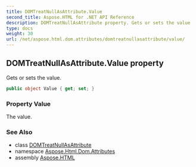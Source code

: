 ```yaml
---
title: DOMTreatNullAsAttribute.Value
second_title: Aspose.HTML for .NET API Reference
description: DOMTreatNullAsAttribute property. Gets or sets the value
type: docs
weight: 30
url: /net/aspose.html.dom.attributes/domtreatnullasattribute/value/
---
```

## DOMTreatNullAsAttribute.Value property

Gets or sets the value.

```csharp
public object Value { get; set; }
```

### Property Value

The value.

### See Also

* class [DOMTreatNullAsAttribute](../)
* namespace [Aspose.Html.Dom.Attributes](../../../aspose.html.dom.attributes/)
* assembly [Aspose.HTML](../../../)
